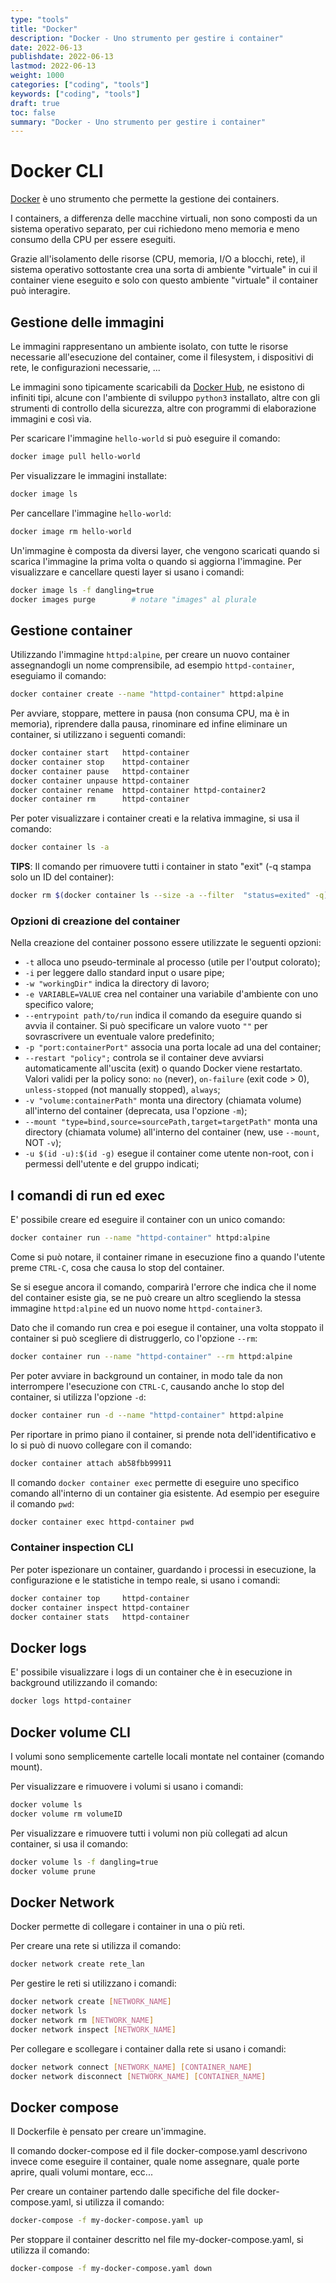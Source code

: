 ```yaml
---
type: "tools"
title: "Docker"
description: "Docker - Uno strumento per gestire i container"
date: 2022-06-13
publishdate: 2022-06-13
lastmod: 2022-06-13
weight: 1000
categories: ["coding", "tools"]
keywords: ["coding", "tools"]
draft: true
toc: false
summary: "Docker - Uno strumento per gestire i container"
---
```


# Docker CLI

[Docker]("https://www.docker.com/") è uno strumento che permette la gestione dei containers.

I containers, a differenza delle macchine virtuali, non sono composti da un sistema operativo separato, per cui richiedono meno memoria e meno consumo della CPU per essere eseguiti.

Grazie all'isolamento delle risorse (CPU, memoria, I/O a blocchi, rete), il sistema operativo sottostante crea una sorta di ambiente "virtuale" in cui il container viene eseguito e solo con questo ambiente "virtuale" il container può interagire.

## Gestione delle immagini

Le immagini rappresentano un ambiente isolato, con tutte le risorse necessarie all'esecuzione del container, come il filesystem, i dispositivi di rete, le configurazioni necessarie, ...

Le immagini sono tipicamente scaricabili da [Docker Hub](https://hub.docker.com/), ne esistono di infiniti tipi, alcune con l'ambiente di sviluppo ``python3`` installato, altre con gli strumenti di controllo della sicurezza, altre con programmi di elaborazione immagini e così via.

Per scaricare l'immagine ``hello-world`` si può eseguire il comando:

```bash
docker image pull hello-world
```

Per visualizzare le immagini installate:

```bash
docker image ls
```

Per cancellare l'immagine ``hello-world``:

```bash
docker image rm hello-world
```

Un'immagine è composta da diversi layer, che vengono scaricati quando si scarica l'immagine la prima volta o quando si aggiorna l'immagine. Per visualizzare e cancellare questi layer si usano i comandi:

```bash
docker image ls -f dangling=true
docker images purge        # notare "images" al plurale
```

## Gestione container

Utilizzando l'immagine ``httpd:alpine``, per creare un nuovo container assegnandogli un nome comprensibile, ad esempio ``httpd-container``, eseguiamo il comando:

```bash
docker container create --name "httpd-container" httpd:alpine
```

Per avviare, stoppare, mettere in pausa (non consuma CPU, ma è in memoria), riprendere dalla pausa, rinominare ed infine eliminare un container, si utilizzano i seguenti comandi:

```bash
docker container start   httpd-container
docker container stop    httpd-container
docker container pause   httpd-container
docker container unpause httpd-container
docker container rename  httpd-container httpd-container2
docker container rm      httpd-container
```

Per poter visualizzare i container creati e la relativa immagine, si usa il comando:

```bash
docker container ls -a
```

**TIPS**: Il comando per rimuovere tutti i container in stato "exit" (-q stampa solo un ID del container):

```bash
docker rm $(docker container ls --size -a --filter  "status=exited" -q)
```

### Opzioni di creazione del container

Nella creazione del container possono essere utilizzate le seguenti opzioni:

- ``-t`` alloca uno pseudo-terminale al processo (utile per l'output colorato);
- ``-i`` per leggere dallo standard input o usare pipe;
- ``-w "workingDir"`` indica la directory di lavoro;
- ``-e VARIABLE=VALUE`` crea nel container una variabile d'ambiente con uno specifico valore;
- ``--entrypoint path/to/run`` indica il comando da eseguire quando si avvia il container. Si può specificare un valore vuoto ``""`` per sovrascrivere un eventuale valore predefinito;
- ``-p "port:containerPort"`` associa una porta locale ad una del container;
- ``--restart "policy";`` controla se il container deve avviarsi automaticamente all'uscita (exit) o quando Docker viene restartato. Valori validi per la policy sono: ``no`` (never), ``on-failure`` (exit code > 0), ``unless-stopped`` (not manually stopped), ``always``;
- ``-v "volume:containerPath"`` monta una directory (chiamata volume) all'interno del container (deprecata, usa l'opzione ``-m``);
- ``--mount "type=bind,source=sourcePath,target=targetPath"`` monta una directory (chiamata volume) all'interno del container (new, use ``--mount``, NOT ``-v``);
- ``-u $(id -u):$(id -g)`` esegue il container come utente non-root, con i permessi dell'utente e del gruppo indicati;

## I comandi di run ed exec

E' possibile creare ed eseguire il container con un unico comando:

```bash
docker container run --name "httpd-container" httpd:alpine
```

Come si può notare, il container rimane in esecuzione fino a quando l'utente preme ``CTRL-C``, cosa che causa lo stop del container.

Se si esegue ancora il comando, comparirà l'errore che indica che il nome del container esiste gia, se ne può creare un altro scegliendo la stessa immagine ``httpd:alpine`` ed un nuovo nome ``httpd-container3``.

Dato che il comando run crea e poi esegue il container, una volta stoppato il container si può scegliere di distruggerlo, co l'opzione ``--rm``:

```bash
docker container run --name "httpd-container" --rm httpd:alpine
```

Per poter avviare in background un container, in modo tale da non interrompere l'esecuzione con ``CTRL-C``, causando anche lo stop del container, si utilizza l'opzione ``-d``:

```bash
docker container run -d --name "httpd-container" httpd:alpine
```

Per riportare in primo piano il container, si prende nota dell'identificativo e lo si può di nuovo collegare con il comando:

```bash
docker container attach ab58fbb99911
```

Il comando ``docker container exec`` permette di eseguire uno specifico comando all'interno di un container gia esistente. Ad esempio per eseguire il comando ``pwd``:

```bash
docker container exec httpd-container pwd
```

### Container inspection CLI

Per poter ispezionare un container, guardando i processi in esecuzione, la configurazione e le statistiche in tempo reale, si usano i comandi:

```bash
docker container top     httpd-container
docker container inspect httpd-container
docker container stats   httpd-container
```

## Docker logs

E' possibile visualizzare i logs di un container che è in esecuzione in background utilizzando il comando:

```bash
docker logs httpd-container
```

## Docker volume CLI

I volumi sono semplicemente cartelle locali montate nel container (comando mount).

Per visualizzare e rimuovere i volumi si usano i comandi:

```bash
docker volume ls
docker volume rm volumeID
```

Per visualizzare e rimuovere tutti i volumi non più collegati ad alcun container, si usa il comando:

```bash
docker volume ls -f dangling=true
docker volume prune
```

## Docker Network

Docker permette di collegare i container in una o più reti.

Per creare una rete si utilizza il comando:

```bash
docker network create rete_lan
```

Per gestire le reti si utilizzano i comandi:

```bash
docker network create [NETWORK_NAME]
docker network ls
docker network rm [NETWORK_NAME]
docker network inspect [NETWORK_NAME]
```

Per collegare e scollegare i container dalla rete si usano i comandi:

```bash
docker network connect [NETWORK_NAME] [CONTAINER_NAME]
docker network disconnect [NETWORK_NAME] [CONTAINER_NAME]
```

## Docker compose

Il Dockerfile è pensato per creare un'immagine.

Il comando docker-compose ed il file docker-compose.yaml descrivono invece come eseguire il container, quale nome assegnare, quale porte aprire, quali volumi montare, ecc...

Per creare un container partendo dalle specifiche del file docker-compose.yaml, si utilizza il comando:

```bash
docker-compose -f my-docker-compose.yaml up
```

Per stoppare il container descritto nel file my-docker-compose.yaml, si utilizza il comando:

```bash
docker-compose -f my-docker-compose.yaml down
```
